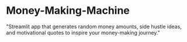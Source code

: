 # Money-Making-Machine
"Streamlit app that generates random money amounts, side hustle ideas, and motivational quotes to inspire your money-making journey."
